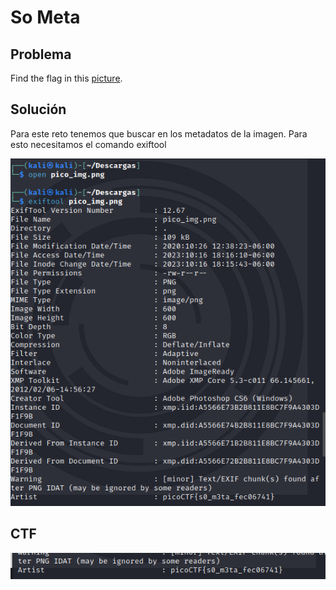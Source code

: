 # So Meta

## Problema

Find the flag in this [picture](https://jupiter.challenges.picoctf.org/static/00efdf2961da1e21470ffc0d496c3cc2/pico_img.png).

## Solución

Para este reto tenemos que buscar en los metadatos de la imagen. Para esto necesitamos el comando exiftool 

![Untitled](So%20Meta%20e9a6e54aece74ee8895980b61f4be604/Untitled.png)

## CTF

![Untitled](So%20Meta%20e9a6e54aece74ee8895980b61f4be604/Untitled%201.png)